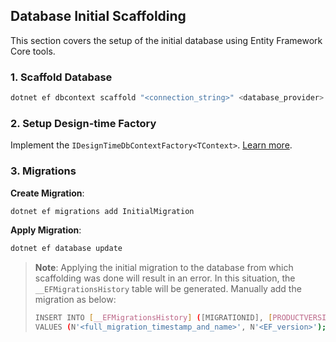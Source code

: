 ## Database Initial Scaffolding

This section covers the setup of the initial database using Entity Framework Core tools.

### 1. Scaffold Database
```sh
dotnet ef dbcontext scaffold "<connection_string>" <database_provider> --no-onconfiguring --output-dir Entities
```

### 2. Setup Design-time Factory
Implement the `IDesignTimeDbContextFactory<TContext>`. [Learn more](https://learn.microsoft.com/en-us/ef/core/cli/dbcontext-creation?tabs=dotnet-core-cli#from-a-design-time-factory).

### 3. Migrations
**Create Migration**:
```sh
dotnet ef migrations add InitialMigration
```

**Apply Migration**:
```sh
dotnet ef database update
```

> **Note**: Applying the initial migration to the database from which scaffolding was done will result in an error. In this situation, the `__EFMigrationsHistory` table will be generated. Manually add the migration as below:
> ```sh
> INSERT INTO [__EFMigrationsHistory] ([MIGRATIONID], [PRODUCTVERSION])
> VALUES (N'<full_migration_timestamp_and_name>', N'<EF_version>');
> ```